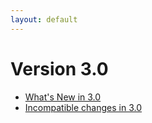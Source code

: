 ```yaml
---
layout: default
---
```

Version 3.0
===========

- [What's New in 3.0](release-notes-new-features30.html)
- [Incompatible changes in 3.0](release-notes-upgrading-changes30.html)
